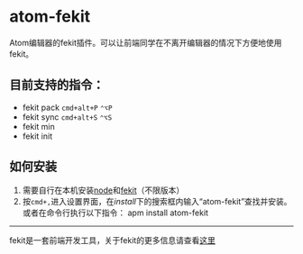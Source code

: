 # atom-fekit

Atom编辑器的fekit插件。可以让前端同学在不离开编辑器的情况下方便地使用fekit。

## 目前支持的指令：
- fekit pack `cmd+alt+P` `⌃⌥P`
- fekit sync `cmd+alt+S` `⌃⌥S`
- fekit min
- fekit init

## 如何安装
1. 需要自行在本机安装[node](https://github.com/rinh/fekit)和[fekit](https://github.com/rinh/fekit)（不限版本）
2. 按`cmd+,`进入设置界面，在*install*下的搜索框内输入“atom-fekit”查找并安装。或者在命令行执行以下指令：
		apm install atom-fekit

---
fekit是一套前端开发工具，关于fekit的更多信息请查看[这里](https://github.com/rinh/fekit)
